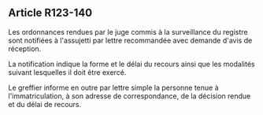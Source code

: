 Article R123-140
----
Les ordonnances rendues par le juge commis à la surveillance du registre sont
notifiées à l'assujetti par lettre recommandée avec demande d'avis de réception.

La notification indique la forme et le délai du recours ainsi que les modalités
suivant lesquelles il doit être exercé.

Le greffier informe en outre par lettre simple la personne tenue à
l'immatriculation, à son adresse de correspondance, de la décision rendue et du
délai de recours.
